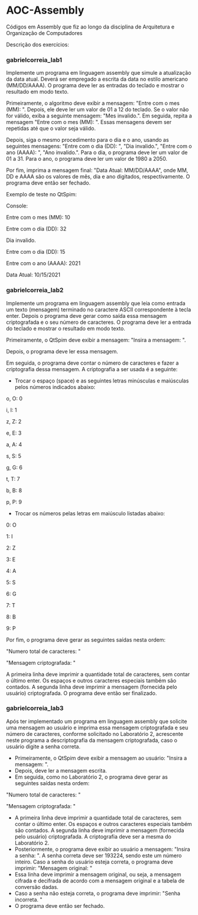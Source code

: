 # AOC-Assembly
 Códigos em Assembly que fiz ao longo da disciplina de Arquitetura e Organização de Computadores

Descrição dos exercícios:

### gabrielcorreia_lab1

Implemente um programa em linguagem assembly que simule a atualização da data
atual. Deverá ser empregado a escrita da data no estilo americano (MM/DD/AAAA).
O programa deve ler as entradas do teclado e mostrar o resultado em modo texto.

Primeiramente, o algoritmo deve exibir a mensagem: "Entre com o mes (MM): ".
Depois, ele deve ler um valor de 01 a 12 do teclado. Se o valor não for válido,
exiba a seguinte mensagem: "Mes invalido.". Em seguida, repita a mensagem
"Entre com o mes (MM): ". Essas mensagens devem ser repetidas até que o
valor seja válido.

Depois, siga o mesmo procedimento para o dia e o ano, usando as seguintes
mensagens: "Entre com o dia (DD): ", "Dia invalido.", "Entre com o ano
(AAAA): ", "Ano invalido.". Para o dia, o programa deve ler um valor de 01 a
31. Para o ano, o programa deve ler um valor de 1980 a 2050.

Por fim, imprima a mensagem final: "Data Atual: MM/DD/AAAA", onde
MM, DD e AAAA são os valores de mês, dia e ano digitados, respectivamente.
O programa deve então ser fechado.

Exemplo de teste no QtSpim:

Console:

Entre com o mes (MM): 10

Entre com o dia (DD): 32

Dia invalido.

Entre com o dia (DD): 15

Entre com o ano (AAAA): 2021

Data Atual: 10/15/2021

### gabrielcorreia_lab2

Implemente um programa em linguagem assembly que leia como entrada um texto
(mensagem) terminado no caractere ASCII correspondente à tecla enter. Depois o
programa deve gerar como saída essa mensagem criptografada e o seu número de
caracteres. O programa deve ler a entrada do teclado e mostrar o resultado em modo
texto.

Primeiramente, o QtSpim deve exibir a mensagem: "Insira a mensagem: ".

Depois, o programa deve ler essa mensagem.

Em seguida, o programa deve contar o número de caracteres e fazer a
criptografia dessa mensagem. A criptografia a ser usada é a seguinte:
- Trocar o espaço (space) e as seguintes letras minúsculas e maiúsculas pelos
números indicados abaixo:

o, O: 0

i, I: 1

z, Z: 2

e, E: 3

a, A: 4

s, S: 5

g, G: 6

t, T: 7

b, B: 8

p, P: 9

- Trocar os números pelas letras em maiúsculo listadas abaixo:

0: O

1: I

2: Z

3: E

4: A

5: S

6: G

7: T

8: B

9: P

Por fim, o programa deve gerar as seguintes saídas nesta ordem:

"Numero total de caracteres: "

"Mensagem criptografada: "

A primeira linha deve imprimir a quantidade total de caracteres, sem contar o
último enter. Os espaços e outros caracteres especiais também são contados.
A segunda linha deve imprimir a mensagem (fornecida pelo usuário)
criptografada.
O programa deve então ser finalizado.

### gabrielcorreia_lab3

Após ter implementado um programa em linguagem assembly que solicite uma
mensagem ao usuário e imprima essa mensagem criptografada e seu número de
caracteres, conforme solicitado no Laboratório 2, acrescente neste programa a
descriptografia da mensagem criptografada, caso o usuário digite a senha correta. 
- Primeiramente, o QtSpim deve exibir a mensagem ao usuário: 
"Insira a mensagem: ".
- Depois, deve ler a mensagem escrita.
- Em seguida, como no Laboratório 2, o programa deve gerar as seguintes saídas
nesta ordem:

 "Numero total de caracteres: "

 "Mensagem criptografada: "
- A primeira linha deve imprimir a quantidade total de caracteres, sem contar o
último enter. Os espaços e outros caracteres especiais também são contados.
A segunda linha deve imprimir a mensagem (fornecida pelo usuário)
criptografada. A criptografia deve ser a mesma do Laboratório 2.
- Posteriormente, o programa deve exibir ao usuário a mensagem: "Insira a
senha: ". A senha correta deve ser 193224, sendo este um número inteiro.
Caso a senha do usuário esteja correta, o programa deve imprimir:
"Mensagem original: "
- Essa linha deve imprimir a mensagem original, ou seja, a mensagem cifrada e
decifrada de acordo com a mensagem original e a tabela de conversão dadas.
- Caso a senha não esteja correta, o programa deve imprimir:
"Senha incorreta. "
- O programa deve então ser fechado.

